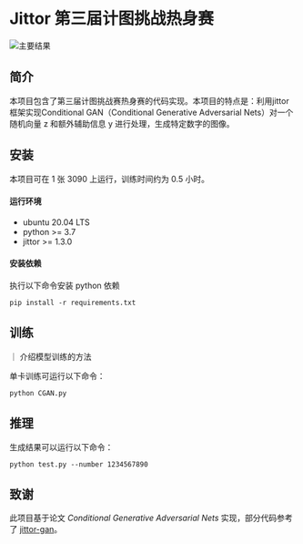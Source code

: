 # Jittor 第三届计图挑战热身赛

![主要结果](https://img.ziuch.top/i/2023/07/18/93000_64b569a9394f6.png)

## 简介

本项目包含了第三届计图挑战赛热身赛的代码实现。本项目的特点是：利用jittor框架实现Conditional GAN（Conditional Generative Adversarial Nets）对一个随机向量 z 和额外辅助信息 y 进行处理，生成特定数字的图像。

## 安装
本项目可在 1 张 3090 上运行，训练时间约为 0.5 小时。

#### 运行环境
- ubuntu 20.04 LTS
- python >= 3.7
- jittor >= 1.3.0

#### 安装依赖
执行以下命令安装 python 依赖
```
pip install -r requirements.txt
```

## 训练
｜ 介绍模型训练的方法

单卡训练可运行以下命令：
```
python CGAN.py
```

## 推理

生成结果可以运行以下命令：

```
python test.py --number 1234567890
```

## 致谢

此项目基于论文 *Conditional Generative Adversarial Nets* 实现，部分代码参考了 [jittor-gan](https://github.com/Jittor/gan-jittor)。
